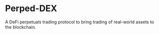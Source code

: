 # Perped-DEX
A DeFi perpetuals trading protocol to bring trading of real-world assets to the blockchain.

